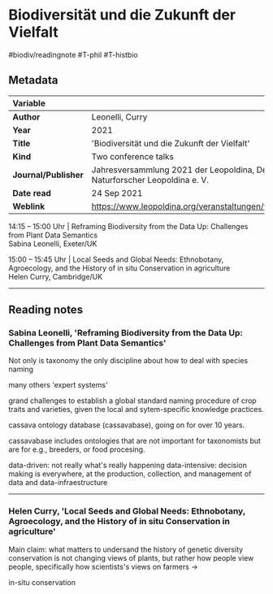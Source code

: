 # Biodiversität und die Zukunft der Vielfalt
#biodiv/readingnote #T-phil #T-histbio 


## Metadata

|   Variable     |  |
|:--------------|:-----------|
| **Author**			| Leonelli, Curry     | 
| **Year**				| 	2021		 | 
| **Title**				| 	'Biodiversität und die Zukunft der Vielfalt'		 | 
| **Kind**				| Two conference talks	 | 
| **Journal/Publisher**				| 	Jahresversammlung 2021 der Leopoldina, Deutsche Akademie der Naturforscher Leopoldina e. V.		 | 
| **Date read**				| 	24 Sep 2021	 | 
| **Weblink**				| 	https://www.leopoldina.org/veranstaltungen/veranstaltung/event/2809/		 | 

14:15 – 15:00 Uhr | Reframing Biodiversity from the Data Up: Challenges from Plant Data Semantics  
Sabina Leonelli, Exeter/UK  
  
15:00 – 15:45 Uhr | Local Seeds and Global Needs: Ethnobotany, Agroecology, and the History of in situ Conservation in agriculture  
Helen Curry, Cambridge/UK


---

## Reading notes

### Sabina Leonelli, 'Reframing Biodiversity from the Data Up: Challenges from Plant Data Semantics'
Not only is taxonomy the only discipline about how to deal with species naming

many others 'expert systems'

grand challenges to establish a global standard naming procedure of crop traits and varieties, given the local and sytem-specific knowledge practices.

cassava ontology database (cassavabase), going on for over 10 years.

cassavabase includes ontologies that are not important for taxonomists but are for e.g., breeders, or food procesing. 

data-driven: not really what's really happening
data-intensive: decision making is everywhere, at the production, collection, and management of data and data-infraestructure

---

### Helen Curry, 'Local Seeds and Global Needs: Ethnobotany, Agroecology, and the History of in situ Conservation in agriculture'  
Main claim: what matters to undersand the history of genetic diversity conservation is not changing views of plants, but rather how people view people, specifically how scientists's views on farmers -> 

in-situ conservation
